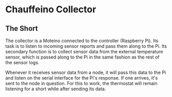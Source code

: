 Chauffeino Collector
====================

The Short
---------
The collector is a Moteino connected to the controller (Raspberry Pi). Its task is to listen to incoming sensor reports and pass them along to the Pi. Its secondary function is to collect sensor data from the external temperature sensor, which is passed along to the Pi in the same fashion as the rest of the sensor logs.

Whenever it receives sensor data from a node, it will pass this data to the Pi and listen on the serial interface for the Pi's response. If one arrives, it's sent to the node in question. For this to work, the thermostat will remain listening for a short while after sending its data.